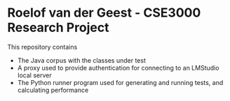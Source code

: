 # Roelof van der Geest - CSE3000 Research Project

This repository contains

- The Java corpus with the classes under test
- A proxy used to provide authentication for connecting to an LMStudio local server
- The Python runner program used for generating and running tests, and calculating performance
